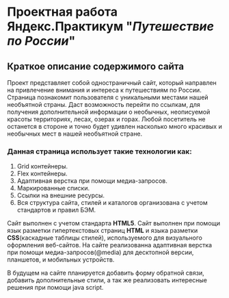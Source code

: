 # Проектная работа Яндекс.Практикум "_Путешествие по России_"
## __Краткое описание содержимого сайта__
Проект представляет собой одностраничный сайт, который направлен на привлечение внимания и интереса к путешествиям по России. Страница познакомит пользователя с уникальными местами нашей необъятной страны. Даст возможность перейти по ссылкам, для получения дополнительной информации о необычных, неописуемой красоты территориях, лесах, озерах и горах. Любой посетитель не останется в стороне и точно будет удивлен насколько много красивых и необычных мест в нашей необъятной стране.

### __Данная страница использует такие технологии как:__
1. Grid контейнеры.
2. Flex контейнеры.
3. Адаптивная верстка при помощи медиа-запросов.
4. Маркированные списки.
5. Ссылки на внешние ресурсы.
6. Вся структура сайта, стилей и каталогов организована с учетом стандартов и правил БЭМ.

Сайт выполнен с учетом стандарта __HTML5__. Сайт выполнен при помощи язык разметки гипертекстовых страниц __HTML__ и языка разметки __CSS__(каскадные таблицы стилей), используемого для визуального оформления веб-сайтов. На сайте реализованна адаптивная верстка при помощи медиа-запросов(@media) для десктопной версии, планшетов, и мобильных устройств.

В будущем на сайте планируется добавить форму обратной связи, добавить дополнительные стили, а так же реализовать интересные решения при помощи java script.
